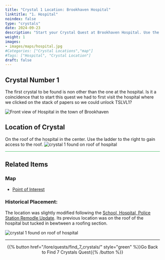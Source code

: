 ```yaml
---
title: "Crystal 1 Location: Brookhaven Hospital"
linktitle: "1. Hospital"
noindex: false
type: "crystals"
date: 2024-09-23
description: "Start your Crystal Quest at Brookhaven Hospital. Use the ladder to access the roof and discover the first hidden crystal!"
weight: 1
images:
- images/maps/hospital.jpg
#Categories: ["Crystal Locations","map"]
#Tags: ["Hospital", "Crystal Location"]
draft: false
--- 
```


## Crystal Number 1

The first crystal to be found is non other than the one at the hospital. Is it a coincidence that to start this quest we had to first visit the hospital where we clicked on the stack of papers so we could unlock TSLVL1?

![Front view of Hospital in the town of Brookhaven](/images/maps/hospital_remodeled_2024.png?width=400px)

## Location of Crystal

On the roof of the hospital in the center. Use the ladder to the right to gain access to the roof.
![crystal 1 found on roof of hospital](/images/maps/crystals/crystal_1_roof_of_hospital_updated_location.png?width=400px)

<hr style="background-color: #28b44c" size=8>

## Related Items

### Map

- [Point of Interest](/map/poi/hospital)

### Historical Placement:

The location was slightly modified following the [School, Hospital, Police Station Remodle Update](/blog/school_hospital_police_station_remodel). Its previous location was on the roof of the hospital but tucked in bewtween a roofing section. 

![crystal 1 found on roof of hospital](/images/maps/crystals/crystal_1_roof_of_hospital.png?width=400px)

---

<div align="center">{{% button href="/lore/quests/find_7_crystals/" style="green" %}}Go Back to Find 7 Crystals Quest{{% /button %}}</div>

